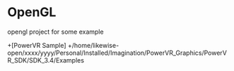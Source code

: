 # OpenGL
opengl project for some example

+[PowerVR Sample]
+/home/likewise-open/xxxx/yyyy/Personal/Installed/Imagination/PowerVR_Graphics/PowerVR_SDK/SDK_3.4/Examples
